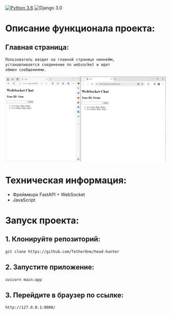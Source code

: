 [![Python 3.6](https://img.shields.io/badge/python-3.11-green.svg)](https://www.python.org/downloads/release/python-360/)
![Django 3.0](https://img.shields.io/badge/FastAPI-0.109.0-green.svg)

# Описание функционала проекта:

## Главная страница:
  
    Пользователь вводит на главной странице никнейм,
    устанавливается соединение по websocket и идет
    обмен сообщениями.

![Image alt](https://github.com/TetherOne/web-chat/raw/master/static/img.png)

# Техническая информация:
  - Фреймворк FastAPI + WebSocket
  - JavaScript

# Запуск проекта:

## 1. Клонируйте репозиторий:
```
git clone https://github.com/TetherOne/head-hunter
```
## 2. Запустите приложение:
```
uvicorn main:app
```
## 3. Перейдите в браузер по ссылке:
```
http://127.0.0.1:8000/
```
  


